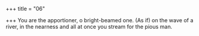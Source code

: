 +++
title = "06"

+++
You are the apportioner, o bright-beamed one. (As if) on the wave of a  river, in the nearness
and all at once you stream for the pious man.